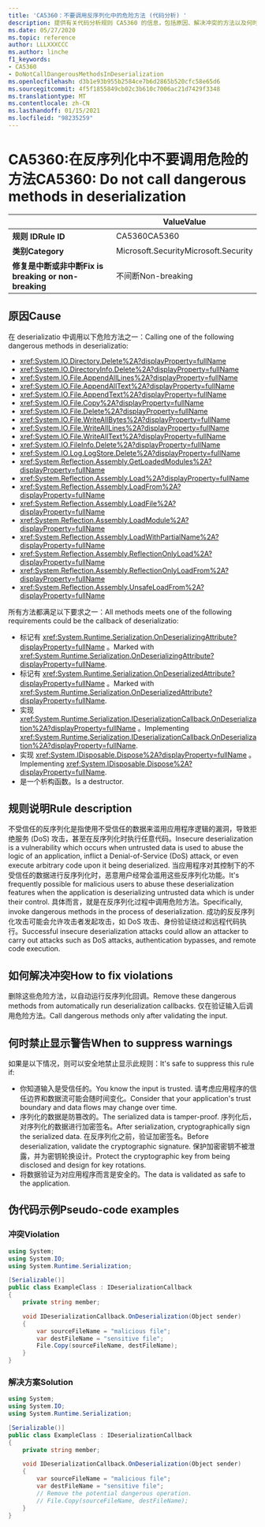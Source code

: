 ```yaml
---
title: 'CA5360：不要调用反序列化中的危险方法 (代码分析) '
description: 提供有关代码分析规则 CA5360 的信息，包括原因、解决冲突的方法以及何时取消显示。
ms.date: 05/27/2020
ms.topic: reference
author: LLLXXXCCC
ms.author: linche
f1_keywords:
- CA5360
- DoNotCallDangerousMethodsInDeserialization
ms.openlocfilehash: d3b1e93b955b2584ce7b6d2865b520cfc58e65d6
ms.sourcegitcommit: 4f5f1855849cb02c3b610c7006ac21d7429f3348
ms.translationtype: MT
ms.contentlocale: zh-CN
ms.lasthandoff: 01/15/2021
ms.locfileid: "98235259"
---
```

# <a name="ca5360-do-not-call-dangerous-methods-in-deserialization"></a><span data-ttu-id="a275e-103">CA5360:在反序列化中不要调用危险的方法</span><span class="sxs-lookup"><span data-stu-id="a275e-103">CA5360: Do not call dangerous methods in deserialization</span></span>

| | <span data-ttu-id="a275e-104">Value</span><span class="sxs-lookup"><span data-stu-id="a275e-104">Value</span></span> |
|-|-|
| <span data-ttu-id="a275e-105">**规则 ID**</span><span class="sxs-lookup"><span data-stu-id="a275e-105">**Rule ID**</span></span> |<span data-ttu-id="a275e-106">CA5360</span><span class="sxs-lookup"><span data-stu-id="a275e-106">CA5360</span></span>|
| <span data-ttu-id="a275e-107">**类别**</span><span class="sxs-lookup"><span data-stu-id="a275e-107">**Category**</span></span> |<span data-ttu-id="a275e-108">Microsoft.Security</span><span class="sxs-lookup"><span data-stu-id="a275e-108">Microsoft.Security</span></span>|
| <span data-ttu-id="a275e-109">**修复是中断或非中断**</span><span class="sxs-lookup"><span data-stu-id="a275e-109">**Fix is breaking or non-breaking**</span></span> |<span data-ttu-id="a275e-110">不间断</span><span class="sxs-lookup"><span data-stu-id="a275e-110">Non-breaking</span></span>|

## <a name="cause"></a><span data-ttu-id="a275e-111">原因</span><span class="sxs-lookup"><span data-stu-id="a275e-111">Cause</span></span>

<span data-ttu-id="a275e-112">在 deserializatio 中调用以下危险方法之一：</span><span class="sxs-lookup"><span data-stu-id="a275e-112">Calling one of the following dangerous methods in deserializatio:</span></span>

- <xref:System.IO.Directory.Delete%2A?displayProperty=fullName>
- <xref:System.IO.DirectoryInfo.Delete%2A?displayProperty=fullName>
- <xref:System.IO.File.AppendAllLines%2A?displayProperty=fullName>
- <xref:System.IO.File.AppendAllText%2A?displayProperty=fullName>
- <xref:System.IO.File.AppendText%2A?displayProperty=fullName>
- <xref:System.IO.File.Copy%2A?displayProperty=fullName>
- <xref:System.IO.File.Delete%2A?displayProperty=fullName>
- <xref:System.IO.File.WriteAllBytes%2A?displayProperty=fullName>
- <xref:System.IO.File.WriteAllLines%2A?displayProperty=fullName>
- <xref:System.IO.File.WriteAllText%2A?displayProperty=fullName>
- <xref:System.IO.FileInfo.Delete%2A?displayProperty=fullName>
- <xref:System.IO.Log.LogStore.Delete%2A?displayProperty=fullName>
- <xref:System.Reflection.Assembly.GetLoadedModules%2A?displayProperty=fullName>
- <xref:System.Reflection.Assembly.Load%2A?displayProperty=fullName>
- <xref:System.Reflection.Assembly.LoadFrom%2A?displayProperty=fullName>
- <xref:System.Reflection.Assembly.LoadFile%2A?displayProperty=fullName>
- <xref:System.Reflection.Assembly.LoadModule%2A?displayProperty=fullName>
- <xref:System.Reflection.Assembly.LoadWithPartialName%2A?displayProperty=fullName>
- <xref:System.Reflection.Assembly.ReflectionOnlyLoad%2A?displayProperty=fullName>
- <xref:System.Reflection.Assembly.ReflectionOnlyLoadFrom%2A?displayProperty=fullName>
- <xref:System.Reflection.Assembly.UnsafeLoadFrom%2A?displayProperty=fullName>

<span data-ttu-id="a275e-113">所有方法都满足以下要求之一：</span><span class="sxs-lookup"><span data-stu-id="a275e-113">All methods meets one of the following requirements could be the callback of deserializatio:</span></span>

- <span data-ttu-id="a275e-114">标记有 <xref:System.Runtime.Serialization.OnDeserializingAttribute?displayProperty=fullName> 。</span><span class="sxs-lookup"><span data-stu-id="a275e-114">Marked with <xref:System.Runtime.Serialization.OnDeserializingAttribute?displayProperty=fullName>.</span></span>
- <span data-ttu-id="a275e-115">标记有 <xref:System.Runtime.Serialization.OnDeserializedAttribute?displayProperty=fullName> 。</span><span class="sxs-lookup"><span data-stu-id="a275e-115">Marked with <xref:System.Runtime.Serialization.OnDeserializedAttribute?displayProperty=fullName>.</span></span>
- <span data-ttu-id="a275e-116">实现 <xref:System.Runtime.Serialization.IDeserializationCallback.OnDeserialization%2A?displayProperty=fullName> 。</span><span class="sxs-lookup"><span data-stu-id="a275e-116">Implementing <xref:System.Runtime.Serialization.IDeserializationCallback.OnDeserialization%2A?displayProperty=fullName>.</span></span>
- <span data-ttu-id="a275e-117">实现 <xref:System.IDisposable.Dispose%2A?displayProperty=fullName> 。</span><span class="sxs-lookup"><span data-stu-id="a275e-117">Implementing <xref:System.IDisposable.Dispose%2A?displayProperty=fullName>.</span></span>
- <span data-ttu-id="a275e-118">是一个析构函数。</span><span class="sxs-lookup"><span data-stu-id="a275e-118">Is a destructor.</span></span>

## <a name="rule-description"></a><span data-ttu-id="a275e-119">规则说明</span><span class="sxs-lookup"><span data-stu-id="a275e-119">Rule description</span></span>

<span data-ttu-id="a275e-120">不受信任的反序列化是指使用不受信任的数据来滥用应用程序逻辑的漏洞，导致拒绝服务 (DoS) 攻击，甚至在反序列化时执行任意代码。</span><span class="sxs-lookup"><span data-stu-id="a275e-120">Insecure deserialization is a vulnerability which occurs when untrusted data is used to abuse the logic of an application, inflict a Denial-of-Service (DoS) attack, or even execute arbitrary code upon it being deserialized.</span></span> <span data-ttu-id="a275e-121">当应用程序对其控制下的不受信任的数据进行反序列化时，恶意用户经常会滥用这些反序列化功能。</span><span class="sxs-lookup"><span data-stu-id="a275e-121">It's frequently possible for malicious users to abuse these deserialization features when the application is deserializing untrusted data which is under their control.</span></span> <span data-ttu-id="a275e-122">具体而言，就是在反序列化过程中调用危险方法。</span><span class="sxs-lookup"><span data-stu-id="a275e-122">Specifically, invoke dangerous methods in the process of deserialization.</span></span> <span data-ttu-id="a275e-123">成功的反反序列化攻击可能会允许攻击者发起攻击，如 DoS 攻击、身份验证绕过和远程代码执行。</span><span class="sxs-lookup"><span data-stu-id="a275e-123">Successful insecure deserialization attacks could allow an attacker to carry out attacks such as DoS attacks, authentication bypasses, and remote code execution.</span></span>

## <a name="how-to-fix-violations"></a><span data-ttu-id="a275e-124">如何解决冲突</span><span class="sxs-lookup"><span data-stu-id="a275e-124">How to fix violations</span></span>

<span data-ttu-id="a275e-125">删除这些危险方法，以自动运行反序列化回调。</span><span class="sxs-lookup"><span data-stu-id="a275e-125">Remove these dangerous methods from automatically run deserialization callbacks.</span></span> <span data-ttu-id="a275e-126">仅在验证输入后调用危险方法。</span><span class="sxs-lookup"><span data-stu-id="a275e-126">Call dangerous methods only after validating the input.</span></span>

## <a name="when-to-suppress-warnings"></a><span data-ttu-id="a275e-127">何时禁止显示警告</span><span class="sxs-lookup"><span data-stu-id="a275e-127">When to suppress warnings</span></span>

<span data-ttu-id="a275e-128">如果是以下情况，则可以安全地禁止显示此规则：</span><span class="sxs-lookup"><span data-stu-id="a275e-128">It's safe to suppress this rule if:</span></span>

- <span data-ttu-id="a275e-129">你知道输入是受信任的。</span><span class="sxs-lookup"><span data-stu-id="a275e-129">You know the input is trusted.</span></span> <span data-ttu-id="a275e-130">请考虑应用程序的信任边界和数据流可能会随时间变化。</span><span class="sxs-lookup"><span data-stu-id="a275e-130">Consider that your application's trust boundary and data flows may change over time.</span></span>
- <span data-ttu-id="a275e-131">序列化的数据是防篡改的。</span><span class="sxs-lookup"><span data-stu-id="a275e-131">The serialized data is tamper-proof.</span></span> <span data-ttu-id="a275e-132">序列化后，对序列化的数据进行加密签名。</span><span class="sxs-lookup"><span data-stu-id="a275e-132">After serialization, cryptographically sign the serialized data.</span></span> <span data-ttu-id="a275e-133">在反序列化之前，验证加密签名。</span><span class="sxs-lookup"><span data-stu-id="a275e-133">Before deserialization, validate the cryptographic signature.</span></span> <span data-ttu-id="a275e-134">保护加密密钥不被泄露，并为密钥轮换设计。</span><span class="sxs-lookup"><span data-stu-id="a275e-134">Protect the cryptographic key from being disclosed and design for key rotations.</span></span>
- <span data-ttu-id="a275e-135">将数据验证为对应用程序而言是安全的。</span><span class="sxs-lookup"><span data-stu-id="a275e-135">The data is validated as safe to the application.</span></span>

## <a name="pseudo-code-examples"></a><span data-ttu-id="a275e-136">伪代码示例</span><span class="sxs-lookup"><span data-stu-id="a275e-136">Pseudo-code examples</span></span>

### <a name="violation"></a><span data-ttu-id="a275e-137">冲突</span><span class="sxs-lookup"><span data-stu-id="a275e-137">Violation</span></span>

```csharp
using System;
using System.IO;
using System.Runtime.Serialization;

[Serializable()]
public class ExampleClass : IDeserializationCallback
{
    private string member;

    void IDeserializationCallback.OnDeserialization(Object sender)
    {
        var sourceFileName = "malicious file";
        var destFileName = "sensitive file";
        File.Copy(sourceFileName, destFileName);
    }
}
```

### <a name="solution"></a><span data-ttu-id="a275e-138">解决方案</span><span class="sxs-lookup"><span data-stu-id="a275e-138">Solution</span></span>

```csharp
using System;
using System.IO;
using System.Runtime.Serialization;

[Serializable()]
public class ExampleClass : IDeserializationCallback
{
    private string member;

    void IDeserializationCallback.OnDeserialization(Object sender)
    {
        var sourceFileName = "malicious file";
        var destFileName = "sensitive file";
        // Remove the potential dangerous operation.
        // File.Copy(sourceFileName, destFileName);
    }
}
```
